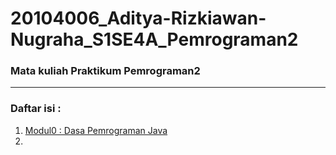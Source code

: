# 20104006_Aditya-Rizkiawan-Nugraha_S1SE4A_Pemrograman2

### Mata kuliah Praktikum Pemrograman2

<hr>

### Daftar isi : 
1. [Modul0 : Dasa Pemrograman Java](https://github.com/adityarizn31/20104006_Aditya-Rizkiawan-Nugraha_S1SE4A_Pemrograman2/tree/modul0)
2. 
